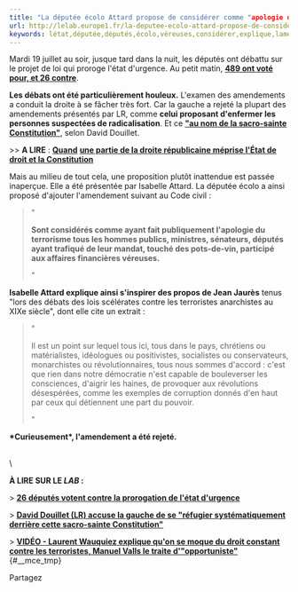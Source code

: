 ```yaml
---
title: "La députée écolo Attard propose de considérer comme "apologie du terrorisme" certaines pratiques politiques "véreuses""
url: http://lelab.europe1.fr/la-deputee-ecolo-attard-propose-de-considerer-comme-apologie-du-terrorisme-certaines-pratiques-politiques-vereuses-2803843
keywords: létat,députée,députés,écolo,véreuses,considérer,explique,lamendement,isabelle,lire,pratiques,politiques,terrorisme,sacrosainte,apologie,attard,lr,gauche,terroristes,propose
---
```

Mardi 19 juillet au soir, jusque tard dans la nuit, les députés ont débattu sur le projet de loi qui proroge l'état d'urgence. Au petit matin, [**489 ont voté pour, et 26 contre**](https://lelab.europe1.fr/26-deputes-votent-contre-la-prorogation-de-letat-durgence-2803399).

**Les débats ont été particulièrement houleux.** L'examen des amendements a conduit la droite à se fâcher très fort. Car la gauche a rejeté la plupart des amendements présentés par LR, comme **celui proposant d\'enfermer les personnes suspectées de radicalisation**. Et ce [**\"au nom de la sacro-sainte Constitution\"**](https://lelab.europe1.fr/david-douillet-lr-accuse-la-gauche-de-se-refugier-systematiquement-derriere-cette-sacro-sainte-constitution-2803660), selon David Douillet.

\>\> **A LIRE** : [**Quand**](https://lelab.europe1.fr/quand-une-partie-de-la-droite-republicaine-meprise-letat-de-droit-et-la-constitution-2803792) [**une partie de la droite républicaine méprise l\'État de droit et la Constitution**](https://lelab.europe1.fr/david-douillet-lr-accuse-la-gauche-de-se-refugier-systematiquement-derriere-cette-sacro-sainte-constitution-2803660)

Mais au milieu de tout cela, une proposition plutôt inattendue est passée inaperçue. Elle a été présentée par Isabelle Attard. La députée écolo a ainsi proposé d'ajouter l'amendement suivant au Code civil :

> \"
>
> **Sont considérés comme ayant fait publiquement l'apologie du terrorisme tous les hommes publics, ministres, sénateurs, députés ayant trafiqué de leur mandat, touché des pots-de-vin, participé aux affaires financières véreuses.**
>
> \"

**Isabelle Attard explique ainsi s'inspirer des propos de Jean Jaurès** tenus \"lors des débats des lois scélérates contre les terroristes anarchistes au XIXe siècle\", dont elle cite un extrait :

> \"
>
> Il est un point sur lequel tous ici, tous dans le pays, chrétiens ou matérialistes, idéologues ou positivistes, socialistes ou conservateurs, monarchistes ou révolutionnaires, tous nous sommes d'accord : c'est que rien dans notre démocratie n'est capable de bouleverser les consciences, d'aigrir les haines, de provoquer aux révolutions désespérées, comme les exemples de corruption donnés d'en haut par ceux qui détiennent une part du pouvoir.
>
> \"

**\*Curieusement\*, l'amendement a été rejeté.**

\
\

**À LIRE SUR LE *LAB* :**

\> [**26 députés votent contre la prorogation de l\'état d\'urgence**](https://lelab.europe1.fr/26-deputes-votent-contre-la-prorogation-de-letat-durgence-2803399)

\> [**David Douillet (LR) accuse la gauche de se \"réfugier systématiquement derrière cette sacro-sainte Constitution\"**](https://lelab.europe1.fr/video-laurent-wauquiez-explique-quon-se-moque-du-droit-constant-contre-les-terroristes-manuel-valls-le-traite-dopportuniste-2803468)

\> [**VIDÉO - Laurent Wauquiez explique qu\'on se moque du droit constant contre les terroristes, Manuel Valls le traite d\'\"opportuniste\"**](https://lelab.europe1.fr/video-laurent-wauquiez-explique-quon-se-moque-du-droit-constant-contre-les-terroristes-manuel-valls-le-traite-dopportuniste-2803468){#__mce_tmp}

Partagez

